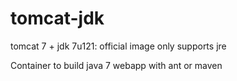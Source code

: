 # tomcat-jdk
tomcat 7 + jdk 7u121: official image only supports jre

Container to build java 7 webapp with ant or maven
